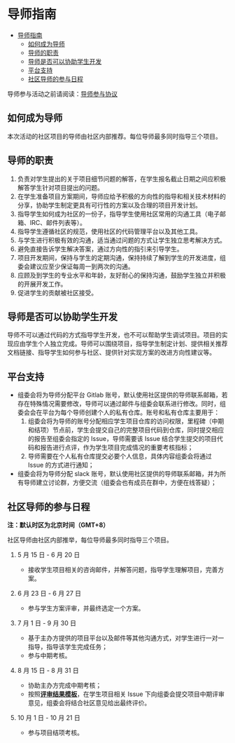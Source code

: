 # 导师指南

<!-- TOC -->

- [导师指南](#导师指南)
  - [如何成为导师](#如何成为导师)
  - [导师的职责](#导师的职责)
  - [导师是否可以协助学生开发](#导师是否可以协助学生开发)
  - [平台支持](#平台支持)
  - [社区导师的参与日程](#社区导师的参与日程)

<!-- /TOC -->

导师参与活动之前请阅读：[导师参与协议](https://isrc.iscas.ac.cn/summer2020/help/assets/mentor-rules.txt)

## 如何成为导师

本次活动的社区项目的导师由社区内部推荐。每位导师最多同时指导三个项目。

## 导师的职责

1. 负责对学生提出的关于项目细节问题的解答，在学生报名截止日期之间应积极解答学生针对项目提出的问题。
2. 在学生准备项目方案期间，导师应给予积极的方向性的指导和相关技术材料的分享，协助学生制定更具有可行性的方案以及合理的项目开发计划。
3. 指导学生如何成为社区的一份子，指导学生使用社区常用的沟通工具（电子邮箱、IRC、邮件列表等）。
4. 指导学生遵循社区的规范，使用社区的代码管理平台以及其他工具。
5. 与学生进行积极有效的沟通，适当通过问题的方式让学生独立思考解决方式。
6. 避免直接告诉学生解决答案，通过方向性的指引来引导学生。
7. 项目开发期间，保持与学生的定期沟通，保持持续了解到学生的开发进度，组委会建议应至少保证每周一到两次的沟通。
8. 应顾及到学生的专业水平和年龄，友好耐心的保持沟通，鼓励学生独立并积极的开展开发工作。
9. 促进学生的贡献被社区接受。

## 导师是否可以协助学生开发

导师不可以通过代码的方式指导学生开发，也不可以帮助学生调试项目。项目的实现应由学生个人独立完成。导师可以围绕项目，指导学生制定计划、提供相关推荐文档链接、指导学生如何参与社区、提供针对实现方案的改进方向性建议等。

## 平台支持

- 组委会将为导师分配平台 Gitlab 账号，默认使用社区提供的导师联系邮箱，若存在特殊情况需要修改，导师可以通过邮件与组委会联系进行修改。同时，组委会会在平台为每个导师创建个人的私有仓库。账号和私有仓库主要用于：
  1. 组委会将为导师的账号分配相应学生项目仓库的访问权限，里程碑（中期和结项）节点前，学生会提交自己的完整项目代码到仓库，同时提交相应的报告至组委会指定的 Issue，导师需要该 Issue 结合学生提交的项目代码和报告进行点评，作为学生项目完成情况的重要考核指标；
  2. 导师需要在个人私有仓库提交必要个人信息，具体内容组委会将通过 Issue 的方式进行通知；
- 组委会将为导师分配 slack 账号，默认使用社区提供的导师联系邮箱，并为所有导师建立讨论群，方便交流（组委会也有成员在群中，方便在线答疑）；

## 社区导师的参与日程

**注：默认时区为北京时间（GMT+8）**

社区导师由社区内部推举，每位导师最多同时指导三个项目。

1. 5 月 15 日 - 6 月 20 日

   - 接收学生项目相关的咨询邮件，并解答问题，指导学生理解项目，完善方案。

2. 6 月 23 日 - 6 月 27 日

   - 参与学生方案评审，并最终选定一个方案。

3. 7 月 1 日 - 9 月 30 日

   - 基于主办方提供的项目平台以及邮件等其他沟通方式，对学生进行一对一指导，指导该学生完成任务；
   - 参与中期考核。

4. 8 月 15 日 - 8 月 31 日

   - 协助主办方完成中期考核；
   - 按照[**评审结果模板**](https://isrc.iscas.ac.cn/summer2020/help/assets/评审结果模板.txt)，在学生项目相关 Issue 下向组委会提交项目中期评审意见，组委会将结合社区意见给出最终评价。

5. 10 月 1 日 - 10 月 21 日

   - 参与项目结项考核。

